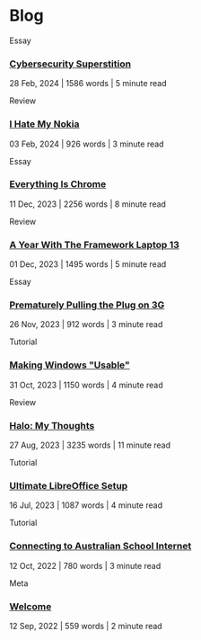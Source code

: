<head>
    <title>Blog | Vale.Rocks</title>
    <meta property="og:title" content="Blog | Vale.Rocks"/>
    <meta name="description" content="The internet website of Declan Chidlow, known online as Vale. Within this digital domain, I document my thoughts, musings, and otherwise unhinged ramblings. I hope you stick around and find at least something intriguing here. I've put a lot of time into it. " />
    <meta property="og:description" content="The hippest site this side of MySpace." />
</head>

<h1 id="section">
    Blog
</h1>

<search id="searchAndFilter" style="display:none;">
    <input type="search" id="blogsearch" onkeyup="search()" placeholder="Search posts">
    <select name="tag" id="tag">
        <option value="all">All</option>
        <option value="review">Reviews</option>
        <option value="essay">Essays</option>
        <option value="tutorial">Tutorials</option>
        <option value="meta">Meta</option>
    </select>
</search>

<div id="blogposts">

<div class="post">

Essay
### [Cybersecurity Superstition](/blog/Cybersecurity_Superstition)
<time datetime="2024-02-28">28 Feb, 2024</time> | 1586 words | 5 minute read
</div>

<div class="post">

Review
### [I Hate My Nokia](/blog/I_Hate_My_Nokia)
<time datetime="2024-02-03">03 Feb, 2024</time> | 926 words | 3 minute read
</div>

<div class="post">

Essay
### [Everything Is Chrome](/blog/Everything_Is_Chrome)
<time datetime="2023-12-11">11 Dec, 2023</time> | 2256 words | 8 minute read
</div>

<div class="post">

Review
### [A Year With The Framework Laptop 13](/blog/A_Year_With_The_Framework_Laptop_13)
<time datetime="2023-12-01">01 Dec, 2023</time> | 1495 words | 5 minute read
</div>

<div class="post">

Essay
### [Prematurely Pulling the Plug on 3G](/blog/Prematurely_Pulling_The_Plug_On_3G)
<time datetime="2023-11-26">26 Nov, 2023</time> | 912 words | 3 minute read
</div>

<div class="post">

Tutorial
### [Making Windows "Usable"](/blog/Making_Windows_Usable)
<time datetime="2023-10-31">31 Oct, 2023</time> | 1150 words | 4 minute read
</div>

<div class="post">

Review
### [Halo: My Thoughts](/blog/Halo_My_Thoughts)
<time datetime="2023-08-27">27 Aug, 2023</time> | 3235 words | 11 minute read
</div>

<div class="post">

Tutorial
### [Ultimate LibreOffice Setup](/blog/LibreOffice_Setup)
<time datetime="2023-06-16">16 Jul, 2023</time> | 1087 words | 4 minute read
</div>

<div class="post">

Tutorial
### [Connecting to Australian School Internet](/blog/School_Internet)
<time datetime="2022-10-12">12 Oct, 2022</time> | 780 words | 3 minute read
</div>

<div class="post">

Meta
### [Welcome](/blog/Welcome)
<time datetime="2022-09-12">12 Sep, 2022</time> | 559 words | 2 minute read
</div>

</div>

<script src="assets/scrollfade.js"></script>

<script>
    document.getElementById("searchAndFilter").style.display = 'flex';
</script>

<script>
// Search posts
    function search() {
        var input = document.getElementById('blogsearch');
        var filter = input.value.toUpperCase();
        var ul = document.getElementById("blogposts");
        var divs = ul.querySelectorAll('div');

    divs.forEach(function(div) {
        var a = div.querySelector("a");
        var txtValue = a.textContent;
        var displayStyle = (txtValue.toUpperCase().indexOf(filter) > -1) ? "" : "none";
        div.style.display = displayStyle;
    });
    }
</script>

<script>
// Filter posts
    const tagSelect = document.getElementById('tag');
    const blogPosts = document.getElementById('blogposts');

    tagSelect.addEventListener('change', filterPosts);

    function filterPosts() {
        const selectedTag = tagSelect.value.toUpperCase();
        const divs = blogPosts.querySelectorAll('div');
        divs.forEach(div => {
            const postInfo = div.textContent.trim().split('\n');
            const postType = postInfo[0].toUpperCase();
            const displayStyle = (selectedTag === 'ALL' || postType === selectedTag) ? "" : "none";
            div.style.display = displayStyle;
        });
    }
</script>
